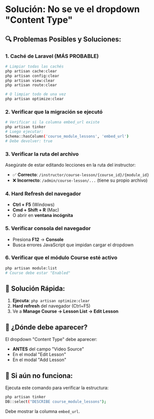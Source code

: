 # Solución: No se ve el dropdown "Content Type"

## 🔍 Problemas Posibles y Soluciones:

### 1. **Caché de Laravel (MÁS PROBABLE)**
```bash
# Limpiar todas las cachés
php artisan cache:clear
php artisan config:clear
php artisan view:clear
php artisan route:clear

# O limpiar todo de una vez
php artisan optimize:clear
```

### 2. **Verificar que la migración se ejecutó**
```bash
# Verificar si la columna embed_url existe
php artisan tinker
# Luego ejecutar:
Schema::hasColumn('course_module_lessons', 'embed_url')
# Debe devolver: true
```

### 3. **Verificar la ruta del archivo**
Asegúrate de estar editando lecciones en la ruta del instructor:
- ✅ **Correcto**: `/instructor/course-lesson/{course_id}/{module_id}`
- ❌ **Incorrecto**: `/admin/course-lesson/...` (tiene su propio archivo)

### 4. **Hard Refresh del navegador**
- **Ctrl + F5** (Windows)
- **Cmd + Shift + R** (Mac)
- O abrir en **ventana incógnita**

### 5. **Verificar consola del navegador**
- Presiona **F12** → **Console**
- Busca errores JavaScript que impidan cargar el dropdown

### 6. **Verificar que el módulo Course esté activo**
```bash
php artisan module:list
# Course debe estar "Enabled"
```

## 🎯 Solución Rápida:
1. **Ejecuta**: `php artisan optimize:clear`
2. **Hard refresh** del navegador (Ctrl+F5)
3. Ve a **Manage Course → Lesson List → Edit Lesson**

## 📍 ¿Dónde debe aparecer?
El dropdown "Content Type" debe aparecer:
- **ANTES** del campo "Video Source"
- En el modal "Edit Lesson"
- En el modal "Add Lesson"

## 🔧 Si aún no funciona:
Ejecuta este comando para verificar la estructura:
```bash
php artisan tinker
DB::select("DESCRIBE course_module_lessons");
```
Debe mostrar la columna `embed_url`.